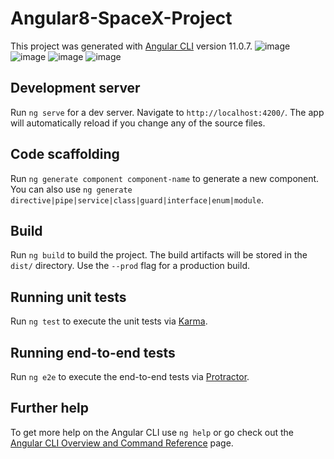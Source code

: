 # Angular8-SpaceX-Project

This project was generated with [Angular CLI](https://github.com/angular/angular-cli) version 11.0.7.
![image](https://user-images.githubusercontent.com/23061771/105717593-54345f80-5f46-11eb-9c76-c7b021679c96.png)
![image](https://user-images.githubusercontent.com/23061771/105714704-b3907080-5f42-11eb-94f3-152460e57e42.png)
![image](https://user-images.githubusercontent.com/23061771/105715592-cce5ec80-5f43-11eb-931a-6e67df1b0b4b.png)
![image](https://user-images.githubusercontent.com/23061771/105715732-f737aa00-5f43-11eb-853a-267d44dbdaf5.png)


## Development server

Run `ng serve` for a dev server. Navigate to `http://localhost:4200/`. The app will automatically reload if you change any of the source files.

## Code scaffolding

Run `ng generate component component-name` to generate a new component. You can also use `ng generate directive|pipe|service|class|guard|interface|enum|module`.

## Build

Run `ng build` to build the project. The build artifacts will be stored in the `dist/` directory. Use the `--prod` flag for a production build.

## Running unit tests

Run `ng test` to execute the unit tests via [Karma](https://karma-runner.github.io).

## Running end-to-end tests

Run `ng e2e` to execute the end-to-end tests via [Protractor](http://www.protractortest.org/).

## Further help

To get more help on the Angular CLI use `ng help` or go check out the [Angular CLI Overview and Command Reference](https://angular.io/cli) page.
